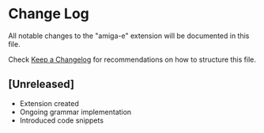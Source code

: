 # Change Log

All notable changes to the "amiga-e" extension will be documented in this file.

Check [Keep a Changelog](http://keepachangelog.com/) for recommendations on how to structure this file.

## [Unreleased]

- Extension created
- Ongoing grammar implementation
- Introduced code snippets